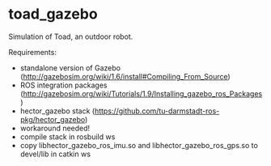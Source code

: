 toad_gazebo
===========

Simulation of Toad, an outdoor robot.

Requirements:

* standalone version of Gazebo (http://gazebosim.org/wiki/1.6/install#Compiling_From_Source)
* ROS integration packages (http://gazebosim.org/wiki/Tutorials/1.9/Installing_gazebo_ros_Packages)
* hector_gazebo stack (https://github.com/tu-darmstadt-ros-pkg/hector_gazebo)
 * workaround needed!
 * compile stack in rosbuild ws
 * copy libhector_gazebo_ros_imu.so and libhector_gazebo_ros_gps.so to devel/lib in catkin ws


